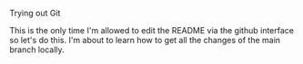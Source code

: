Trying out Git

This is the only time I'm allowed to edit the README via the github interface so let's do this.
I'm about to learn how to get all the changes of the main branch locally.
